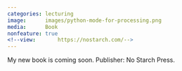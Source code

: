 ```yaml
---
categories: lecturing
image:      images/python-mode-for-processing.png
media:      Book
nonfeature: true
<!--view:       https://nostarch.com/-->
---
```

My new book is coming soon. Publisher: No Starch Press.


